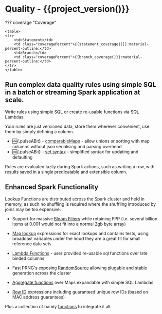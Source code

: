 # Quality - {{project_version()}}

??? coverage "Coverage"
    
    <table>
    <tr>
        <td>Statement</td>
        <td class="coveragePercent">{{statement_coverage()}}:material-percent-outline:</td>
        <td>Branch</td>
        <td class="coveragePercent">{{branch_coverage()}}:material-percent-outline:</td>
    </tr>
    </table>

## Run complex data quality rules using simple SQL in a batch or streaming Spark application at scale.

Write rules using simple SQL or create re-usable functions via SQL Lambdas 

Your rules are just versioned data, store them wherever convenient, use them by simply defining a column.

* :new:{.pulseABit} - [comparableMaps](sqlfunctions.md#comparablemaps) - allow unions or sorting with map columns without json serialising and parsing overhead
* :new:{.pulseABit} - [set syntax](advanced/ruleFolder.md#set) - simplified syntax for updating and defaulting

Rules are evaluated lazily during Spark actions, such as writing a row, with results saved in a single predicatable and extensible column.

## Enhanced Spark Functionality

Lookup Functions are distributed across the Spark cluster and held in memory, as such no shuffling is required where the shuffling introduced by joins may be too expensive:

* Support for massive [Bloom Filters](advanced/blooms/) while retaining FPP (i.e. several billion items at 0.001 would not fit into a normal 2gb byte array)
* [Map lookup](advanced/mapFunctions/) expressions for exact lookups and contains tests, using broadcast variables under the hood they are a great fit for small reference data sets


* [Lambda Functions](advanced/userFunctions/) - user provided re-usable sql functions over late binded columns


* Fast PRNG's exposing [RandomSource](https://commons.apache.org/proper/commons-rng/commons-rng-simple/apidocs/org/apache/commons/rng/simple/RandomSource.html) allowing plugable and stable generation across the cluster


* [Aggregate functions](advanced/aggregations/) over Maps expandable with simple SQL Lambdas


* [Row ID](advanced/rowIdFunctions/) expressions including guaranteed unique row IDs (based on MAC address guarantees)


Plus a collection of handy [functions](sqlfunctions.md) to integrate it all.
